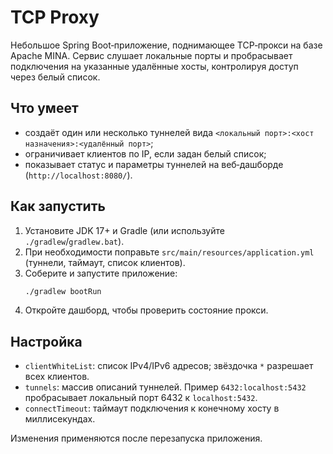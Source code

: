 # TCP Proxy

Небольшое Spring Boot‑приложение, поднимающее TCP‑прокси на базе Apache MINA. Сервис слушает локальные порты и пробрасывает подключения на указанные удалённые хосты, контролируя доступ через белый список.

## Что умеет
- создаёт один или несколько туннелей вида `<локальный порт>:<хост назначения>:<удалённый порт>`;
- ограничивает клиентов по IP, если задан белый список;
- показывает статус и параметры туннелей на веб‑дашборде (`http://localhost:8080/`).

## Как запустить
1. Установите JDK 17+ и Gradle (или используйте `./gradlew`/`gradlew.bat`).
2. При необходимости поправьте `src/main/resources/application.yml` (туннели, таймаут, список клиентов).
3. Соберите и запустите приложение:
   ```bash
   ./gradlew bootRun
   ```
4. Откройте дашборд, чтобы проверить состояние прокси.

## Настройка
- `clientWhiteList`: список IPv4/IPv6 адресов; звёздочка `*` разрешает всех клиентов.
- `tunnels`: массив описаний туннелей. Пример `6432:localhost:5432` пробрасывает локальный порт 6432 к `localhost:5432`.
- `connectTimeout`: таймаут подключения к конечному хосту в миллисекундах.

Изменения применяются после перезапуска приложения.
